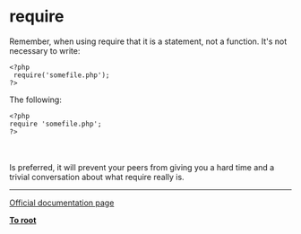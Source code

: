 # require



Remember, when using require that it is a statement, not a function. It&apos;s not necessary to write:<br>

```
<?php
 require('somefile.php');
?>
```


The following:


```
<?php
require 'somefile.php';
?>
```
<br><br>Is preferred, it will prevent your peers from giving you a hard time and a trivial conversation about what require really is.  

---

[Official documentation page](https://www.php.net/manual/en/function.require.php)

**[To root](/README.md)**